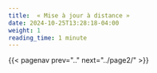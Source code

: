 ```yaml
---
title:  « Mise à jour à distance »
date: 2024-10-25T13:28:18-04:00
weight: 1
reading_time: 1 minute
---
```



{{< pagenav prev=".." next="../page2/" >}}
